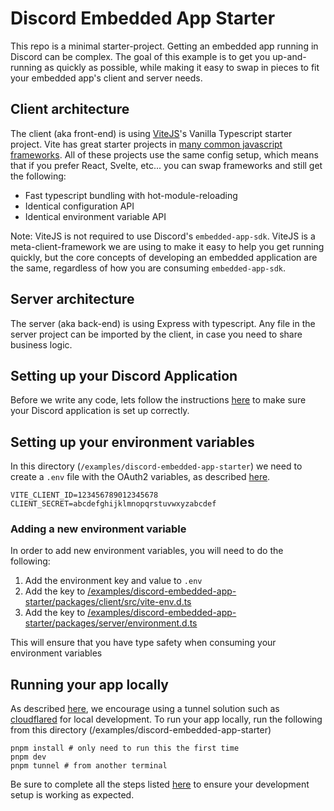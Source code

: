 # Discord Embedded App Starter

This repo is a minimal starter-project. Getting an embedded app running in Discord can be complex. The goal of this example is to get you up-and-running as quickly as possible, while making it easy to swap in pieces to fit your embedded app's client and server needs.

## Client architecture

The client (aka front-end) is using [ViteJS](https://vitejs.dev/)'s Vanilla Typescript starter project. Vite has great starter projects in [many common javascript frameworks](https://vitejs.dev/guide/#trying-vite-online). All of these projects use the same config setup, which means that if you prefer React, Svelte, etc... you can swap frameworks and still get the following:

- Fast typescript bundling with hot-module-reloading
- Identical configuration API
- Identical environment variable API

Note: ViteJS is not required to use Discord's `embedded-app-sdk`. ViteJS is a meta-client-framework we are using to make it easy to help you get running quickly, but the core concepts of developing an embedded application are the same, regardless of how you are consuming `embedded-app-sdk`.

## Server architecture

The server (aka back-end) is using Express with typescript. Any file in the server project can be imported by the client, in case you need to share business logic.

## Setting up your Discord Application

Before we write any code, lets follow the instructions [here](https://discord.com/developers/docs/embedded-apps/getting-started#step-1-create-a-new-discord-application) to make sure your Discord application is set up correctly.

## Setting up your environment variables

In this directory (`/examples/discord-embedded-app-starter`) we need to create a `.env` file with the OAuth2 variables, as described [here](https://discord.com/developers/docs/embedded-apps/getting-started#find-your-oauth2-credentials).

```env
VITE_CLIENT_ID=123456789012345678
CLIENT_SECRET=abcdefghijklmnopqrstuvwxyzabcdef
```

### Adding a new environment variable

In order to add new environment variables, you will need to do the following:

1. Add the environment key and value to `.env`
2. Add the key to [/examples/discord-embedded-app-starter/packages/client/src/vite-env.d.ts](/examples/discord-embedded-app-starter/packages/client/src/vite-env.d.ts)
3. Add the key to [/examples/discord-embedded-app-starter/packages/server/environment.d.ts](/examples/discord-embedded-app-starter/packages/server/environment.d.ts)

This will ensure that you have type safety when consuming your environment variables

## Running your app locally

As described [here](https://discord.com/developers/docs/embedded-apps/getting-started#step-10-running-your-application-inside-of-discord), we encourage using a tunnel solution such as [cloudflared](https://github.com/cloudflare/cloudflared#installing-cloudflared) for local development.
To run your app locally, run the following from this directory (/examples/discord-embedded-app-starter)

```
pnpm install # only need to run this the first time
pnpm dev
pnpm tunnel # from another terminal
```

Be sure to complete all the steps listed [here](https://discord.com/developers/docs/embedded-apps/getting-started) to ensure your development setup is working as expected.
